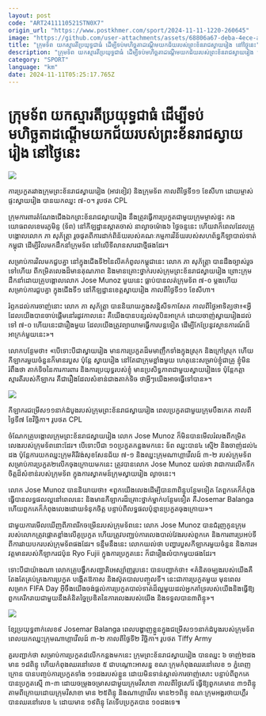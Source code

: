 ```yaml
---
layout: post
code: "ART2411110521STN0X7"
origin_url: "https://www.postkhmer.com/sport/2024-11-11-1220-260645"
image: "https://github.com/user-attachments/assets/68806a67-deba-4ece-ac95-7cb6f7b5e662"
title: "ក្រុមទ័ព យក​ស្មារតីប្រយុទ្ធជាធំ ដើម្បីទប់មហិច្ឆតាដណ្តើម​យក​ជ័យ​របស់​ព្រះខ័នរាជស្វាយរៀង នៅ​ថ្ងៃនេះ"
description: "​​ក្រុមទ័ព យក​ស្មារតីប្រយុទ្ធជាធំ ដើម្បីទប់មហិច្ឆតាដណ្តើម​យក​ជ័យ​របស់​ព្រះខ័នរាជស្វាយរៀង នៅ​ថ្ងៃនេះ​"
category: "SPORT"
language: "km"
date: 2024-11-11T05:25:17.765Z
---
```


# ក្រុមទ័ព យក​ស្មារតីប្រយុទ្ធជាធំ ដើម្បីទប់មហិច្ឆតាដណ្តើម​យក​ជ័យ​របស់​ព្រះខ័នរាជស្វាយរៀង នៅ​ថ្ងៃនេះ

![](https://github.com/user-attachments/assets/cba6bbd1-389c-424c-9389-0e556db3b107)

ការ​ប្រកួត​រវាងក្រុមព្រះខ័នរាជស្វាយរៀង (អាវខៀវ) និង​ក្រុមទ័ព កាលពី​ថ្ងៃទី១១ ខែសីហា ដោយ​ម្ចាស់​ផ្ទះ​ស្វាយរៀង បានយក​​ឈ្នះ ៧-០។ រូប​ថត CPL

ក្រុមការពារ​តំណែ​ងជើងឯក​ព្រះខ័នរាជស្វាយ​រៀង នឹងត្រូវ​ធ្វើ​ការ​ប្រកួត​ជាមួយ​ក្រុម​ម្ចាស់​ផ្ទះ កងយោធពលខេមរភូមិន្ទ (ទ័ព) នៅ​កីឡដ្ឋាន​ស្តាតចាស់ នា​ល្ងាច​ម៉ោង​៦ ថ្ងៃ​ចន្ទ​នេះ ហើយ​វា​ក៏ពេល​ដែល​គ្រូបង្គោល​លោក ភា សុភ័ត្ត្រា រួច​ផុតពីការ​ដាក់ពិន័យ​របស់គណៈកម្មការវិន័យ​របស់​សហព័ន្ធ​កីឡាបាល់​ទាត់​កម្ពុជា ដើម្បី​វិលមក​ដឹកនាំ​ក្រុមទ័ព នៅលើ​ទី​លានសារ​ជាថ្មីផងដែរ។

សម្រាប់​ការ​វិលមក​ជួបគ្នា នៅ​ក្នុង​ជើង​ទី​២​នៃ​លីគកំពូល​កម្ពុជា​នេះ ​លោក ភា សុភ័ត្ត្រា បានដឹង​ច្បាស់​រួច​ទៅ​ហើយ​ ពី​កម្រិត​លេង​ដ៏​មានគុណ​ភាព និង​មាន​គ្រោះ​ថ្នាក់​​របស់​ក្រុម​ព្រះ​ខ័នរាជស្វាយ​រៀង ព្រោះ​ក្រុម​​​​ដឹកនាំ​ដោយ​​គ្រូ​បង្គោល​​លោក Jose Munoz មួយនេះ ធ្លាប់​បាន​លត់​ក្រុម​ទ័ព ៧-០ ម្តង​ហើយ សម្រាប់ការ​ជួបគ្នា ក្នុង​ជើង​ទី​១ នៅ​កីឡដ្ឋាន​ខេត្ត​ស្វាយរៀង កាលពី​ថ្ងៃទី​១១ ខែសីហា។

រំឭក​ដល់​ការ​ចាញ់នោះ លោក ភា សុភ័ត្ត្រា បាន​និយាយ​ក្នុង​សន្និសីទ​កាសែត កាលពី​ថ្ងៃ​អាទិត្យ​ថា៖ ​«អ្វី​ដែល​យើងបានចាប់​ផ្តើម​នៅរដូវ​កាលនេះ គឺ​យើងបានបន្សល់​សុបិន​អាក្រក់​ ដោយចាញ់​ស្វាយរៀង​ដល់​ទៅ ៧-០ ហើយនេះជារឿង​មួយ ដែលយើង​ត្រូវ​ព្យាយាម​ធ្វើ​ការ​បន្ត​ទៀត ដើម្បី​កែ​ប្រែនូវ​​ស្ថានការណ៍​ដ៏​អាក្រក់​មួយ​នេះ»។​

លោក​បន្ថែម​ថា៖ «បើទោះបីជា​​ស្វាយរៀង មានការប្រកួត​ដ៏​មមាញឹកទាំង​ក្នុងស្រុក និងក្រៅ​ស្រុក ហើយ​កីឡាករ​មួយចំនួន​​ក៏មាន​របួស ប៉ុន្តែ​​ ស្វាយរៀង នៅតែជា​ក្រុម​ខ្លាំង​មួយ ហេតុ​នេះ​សម្រាប់ខ្ញុំជាគ្រូ ខ្ញុំមិនរំពឹងថា តាក់ទិចនៃការការពារ និង​ការ​ប្រយុទ្ធ​របស់​ខ្ញុំ មាន​ប្រសិទ្ធភាព​ជាមួយ​ស្វាយរៀងទេ ប៉ុន្តែកត្តាស្មារតី​របស់​កីឡាករ​ គឺ​ជារឿង​ដែល​​សំខាន់​ជាង​តាក់ទិច ថា​អ្វីៗ​យើង​អាច​ធ្វើ​ទៅ​បាន»។

![](https://github.com/user-attachments/assets/2c102f7b-22f3-4c0e-924c-1e4f916b0d9a)

កីឡាករជម្រើស១១នាក់ដំបូង​របស់​ក្រុមព្រះខ័នរាជស្វាយ​រៀង ពេល​ប្រកួតជាមួយ​ក្រុមបឹងកេត កាលពី​ថ្ងៃទី​៧ ខែវិច្ឆិកា។ រូប​ថត CPL

ចំណែក​គ្រូ​បង្គោល​ក្រុម​ព្រះខ័នរាជស្វាយរៀង លោក Jose Munoz ក៏មិនបាន​មើល​រំលង​ពី​កម្រិត​លេង​របស់​ក្រុមទ័ព​​នោះ​ដែរ។ បើទោះបីជា ១០​ប្រកួតកន្លងមកនេះ ទ័ព ឈ្នះ​បាន​៤ ស្មើ​២ និងចាញ់​ដល់​៤​ដង ប៉ុន្តែ​ការ​យក​ឈ្នះ​ក្រុម​គិរីវង់សុខសែនជ័យ ៧-១ និង​ឈ្នះ​ក្រុមណាហ្គាវើលដ៍ ៣-២ របស់​ក្រុម​ទ័ព សម្រាប់​ការ​ប្រកួត​២​លើក​ចុងក្រោយ​មកនេះ ត្រូវបាន​លោក Jose Munoz យល់​ថា វាជា​ការ​លើក​ទឹក​ចិត្ត​ដ៏សំខាន់​របស់​ក្រុមទ័ព ក្នុងការ​ស្វាគមន៍​ក្រុមស្វាយរៀង ល្ងាច​នេះ។

លោក Jose Munoz បាន​និយាយ​ថា៖ ​«ពួក​យើង​លេង​ដើម្បី​បាន​៣ពិន្ទុ​បន្ថែម​ទៀត តែ​ពួកគេក៏​​កំពុង​ធ្វើ​បាន​លទ្ធផល​ល្អ​នៅពេល​នេះ និង​​មាន​កីឡាករ​ដ៏​គ្រោះ​ថ្នាក់​ម្នាក់​បន្ថែម​ទៀត គឺ​ Josemar Balanga ហើយ​ពួកគេក៏​​កំពុងលេង​ដោយ​ទំនុក​ចិត្ត​ បន្ទាប់ពី​លទ្ធផល​ប៉ុន្មាន​ប្រកួត​ចុង​ក្រោយ»។

ជាមួយការ​មើលឃើញ​ពី​ភាព​រីក​ចម្រើន​របស់​ក្រុម​ទ័ព​នេះ លោក Jose Munoz បាន​ជំរុញ​កូនក្រុម​របស់​លោក ​ត្រូវ​ផ្តោត​ខ្លាំង​លើ​គូ​ប្រកួត ហើយ​ត្រូវ​​បញ្ឈប់​ការ​លេង​បាល់​វែង​​របស់ពួកគេ និងការពារ​ប្រអប់ទី​ពីការ​វាយ​បក​របស់​ក្រុមទ័ព​ផងដែរ។ ទន្ទឹមនឹង​នេះ ​លោក​យល់​ថា បញ្ហា​របួស​កីឡាករ​មួយ​ចំនួន និងការ​អវត្តមាន​របស់​កីឡាករ​ជប៉ុន Ryo Fujii ក្នុង​ការ​ប្រកួត​នេះ ក៏ជារឿងលំបាក​មួយ​ផងដែរ។

ទោះបីជា​យ៉ាង​ណា លោកគ្រូ​បង្វឹក​សញ្ជាតិអេស្ប៉ាញ​រូប​នេះ បានបញ្ជាក់​ថា៖​ «គំនិតចម្បង​របស់​យើង​ គឺ​តែង​តែ​គ្រប់​គ្រង​ការ​ប្រកួត​ បង្កើត​ឱកាស​ និងស៊ុតបាល​​បញ្ចូល​ទី​។ នេះ​ជា​ការ​ប្រកួត​មួយ មុន​ពេល​សម្រាក FIFA Day អ៊ីចឹង​​យើង​ចង់​ផ្តល់​​ការ​ប្រកួត​បាល់​ទាត់​ដ៏​ល្អ​មួយ​ដល់​អ្នក​គាំទ្រ​របស់​យើង​ និង​ធ្វើ​ឱ្យ​ពួក​​គេ​រីក​​រាយ​ជាមួយនឹង​​គំនិត​ច្នៃ​ប្រឌិត​នៃការលេង​របស់​យើង និង​ទទួល​បាន​៣ពិន្ទុ​»។

![](https://github.com/user-attachments/assets/90773877-223d-497f-9c0c-e592f75bacbd)

ខ្សែ​ប្រយុទ្ធពាក់​លេខ​៩ Josemar Balanga ពេល​បង្ហាញ​ខ្លួនក្នុងជម្រើស​១១​នាក់ដំបូង​របស់​ក្រុមទ័ព ពេល​យក​ឈ្នះ​ក្រុមណាហ្គាវើលដ៍ ៣-២ កាលពី​ថ្ងៃទី​២ វិច្ឆិកា។ រូប​ថត Tiffy Army

គួរបញ្ជាក់​ថា សម្រាប់ការ​ប្រកួត​៨​លើក​កន្លងមកនេះ ក្រុមព្រះខ័នរាជស្វាយរៀង បាន​ឈ្នះ​ ៦ ចាញ់ ​២ដង មាន​ ១៨ពិន្ទុ ហើយកំពុង​ឈរ​នៅលេខ ​៥ ជាបណ្តោះ​អាសន្ន ខណៈ​ក្រុម​កំពុង​ឈរ​នៅលេខ​ ១ ភ្នំពេញ​ក្រោន បានបញ្ចប់ការ​ប្រកួត​ទាំង ​១១​ដង​របស់​ខ្លួន ដោយមិន​ទាន់​ស្គាល់​ការ​ចាញ់​សោះ បន្ទាប់ពី​ពួកគេ​បាន​ប្រកួតស្មើ ៣-៣ ដោយចម្រូង​ចម្រាស​ជាមួយ​ក្រុម​វិសាខា កាលពី​ថ្ងៃសៅរ៍ ធ្វើ​ឱ្យ​ពួកគេ​មាន ​៣១ពិន្ទុ តាមពី​ក្រោយ​ដោយក្រុម​វិសាខា មាន​ ២៥ពិន្ទុ និងណាហ្គាវើល មាន​២១ពិន្ទុ ខណៈ​ក្រុមអង្គរថាយហ្គឺរ បាន​ឈរនៅលេខ​ ៤ ដោយមាន ​១៩ពិន្ទុ តែទើប​ប្រកួត​បាន​ ១០​ដងទេ៕